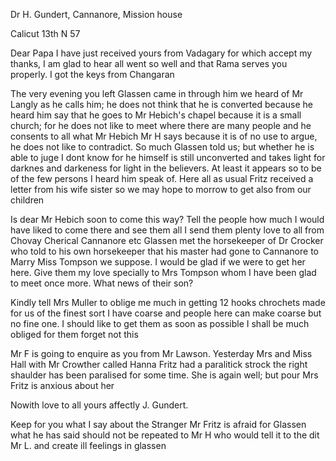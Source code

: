 Dr H. Gundert, Cannanore, Mission house

 Calicut 13th N 57

Dear Papa
I have just received yours from Vadagary for which accept my thanks, I am glad to hear all went so well and that Rama serves you properly. I got the keys from Changaran

The very evening you left Glassen came in through him we heard of Mr Langly as he calls him; he does not think that he is converted because he heard him say that he goes to Mr Hebich's chapel because it is a small church; for he does not like to meet where there are many people and he consents to all what Mr Hebich Mr H says because it is of no use to argue, he does not like to contradict. So much Glassen told us; but whether he is able to juge I dont know for he himself is still unconverted and takes light for darknes and darkeness for light in the believers. At least it appears so to be of the few persons I heard him speak of. Here all as usual Fritz received a letter from his wife sister so we may hope to morrow to get also from our children

Is dear Mr Hebich soon to come this way? Tell the people how much I would have liked to come there and see them all I send them plenty love to all from Chovay Cherical Cannanore etc Glassen met the horsekeeper of Dr Crocker who told to his own horsekeeper that his master had gone to Cannanore to Marry Miss Tompson we suppose. I would be glad if we were to get her here. Give them my love specially to Mrs Tompson whom I have been glad to meet once more. What news of their son?

Kindly tell Mrs Muller to oblige me much in getting 12 hooks chrochets made for us of the finest sort I have coarse and people here can make coarse but no fine one. I should like to get them as soon as possible I shall be much obliged for them forget not this

Mr F is going to enquire as you from Mr Lawson. Yesterday Mrs and Miss Hall with Mr Crowther called Hanna Fritz had a paralitick strock the right shaulder has been paralised for some time. She is again well; but pour Mrs Fritz is anxious about her

Nowith love to all
 yours affectly
 J. Gundert.

Keep for you what I say about the Stranger Mr Fritz is afraid for Glassen what he has said should not be repeated to Mr H who would tell it to the dit Mr L. and create ill feelings in glassen

